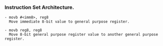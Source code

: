 ### Instruction Set Architecture.

```
- movb #<imm8>, reg8
  Move immediate 8-bit value to general purpose register.

- movb reg8, reg8
  Move 8-bit general purpose register value to another general purpose register.
```